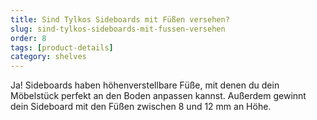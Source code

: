 ```yaml
---
title: Sind Tylkos Sideboards mit Füßen versehen?
slug: sind-tylkos-sideboards-mit-fussen-versehen
order: 8
tags: [product-details]
category: shelves
---
```


Ja! Sideboards haben höhenverstellbare Füße, mit denen du dein Möbelstück perfekt an den Boden anpassen kannst. Außerdem gewinnt dein Sideboard mit den Füßen zwischen 8 und 12 mm an Höhe.
